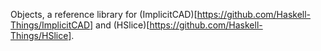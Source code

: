 Objects, a reference library for (ImplicitCAD)[https://github.com/Haskell-Things/ImplicitCAD] and (HSlice)[https://github.com/Haskell-Things/HSlice].
